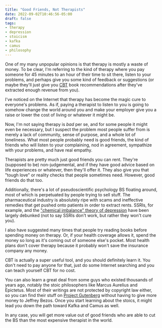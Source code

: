 ```yaml
---
title: "Good Friends, Not Therapists"
date: 2022-09-02T10:46:56-05:00
draft: false
tags:
- therapy
- depression
- stoicism
- kafka
- camus
- philosophy
---
```


One of my many unpopular opinions is that therapy is mostly a waste of money. To
be clear, I'm referring to the kind of therapy where you pay someone for 45
minutes to an hour of their time to sit there, listen to your problems, and
perhaps give you some kind of feedback or suggestions (or maybe they'll just
give you [CBT](https://en.wikipedia.org/wiki/Cognitive_behavioral_therapy) book
recommendations after they've extracted enough revenue from you).

I've noticed on the Internet that therapy has become the magic cure to
everyone's problems. As if, paying a therapist to listen to you is going to
somehow change the world around you and make your employer give you a raise or
lower the cost of living or whatever it might be.

Now, I'm not saying therapy is _bad_ per se, and for some people it might even
be necessary, but I suspect the problem most people suffer from is merely a lack
of community, sense of purpose, and a whole lot of loneliness. What most people
probably need is good friends, the kind of friends who will listen to your
complaining, nod in agreement, sympathize with your problems, and have real
empathy.

Therapists are pretty much just good friends you can rent. They're (supposed to
be) non-judgemental, and if they have good advice based on life experiences or
whatever, then they'll offer it. They also give you that "tough love" or reality
checks that people sometimes need. However, good friends do that too.

Additionally, there's a lot of pseudoscientific psychology BS floating around,
most of which is perpetuated by people trying to sell stuff. The pharmaceutical
industry is absolutely ripe with scams and ineffective remedies that get pushed
onto patients in order to extract rents. SSRIs, for example, and the ["chemical
imbalance" theory of
depression](https://www.theguardian.com/commentisfree/2022/aug/03/the-chemical-imbalance-theory-of-depression-is-dead-but-that-doesnt-mean-antidepressants-dont-work)
have been largely debunked (not to say SSRIs don't work, but rather they won't
cure you).

I also have suggested many times that people try reading books before spending
money on therapy. Or, if your health coverage allows it, spend the money so long
as it's coming out of someone else's pocket. Most health plans don't cover
therapy because it probably won't save the insurance company any money.

CBT is actually a super useful tool, and you should definitely learn it. You
don't need to pay anyone for that, just do some Internet searching and you can
teach yourself CBT for no cost.

You can also learn a great deal from some guys who existed thousands of years
ago, notably the stoic philosophers like Marcus Aurelius and Epictetus. Most of
their writings are not protected by copyright law either, so you can find their
stuff on [Project Gutenberg](https://www.gutenberg.org/) without having to give
more money to Jeffrey Bezos. Once you start learning about the stoics, it might
lead you down the path toward Kafka and Camus as well.

In any case, you will get more value out of good friends who are able to cut the
BS than the most expensive therapist in the world.
